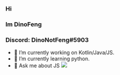 ### Hi
 ### Im DinoFeng
 ### Discord: DinoNotFeng#5903
- 🔭 I’m currently working on Kotlin/Java/JS.
- 🌱 I’m currently learning python.
- 💬 Ask me about JS
 ![](https://github-readme-stats.vercel.app/api?username=dinofengz&show_icons=true&theme=tokyonight)
 ### 
